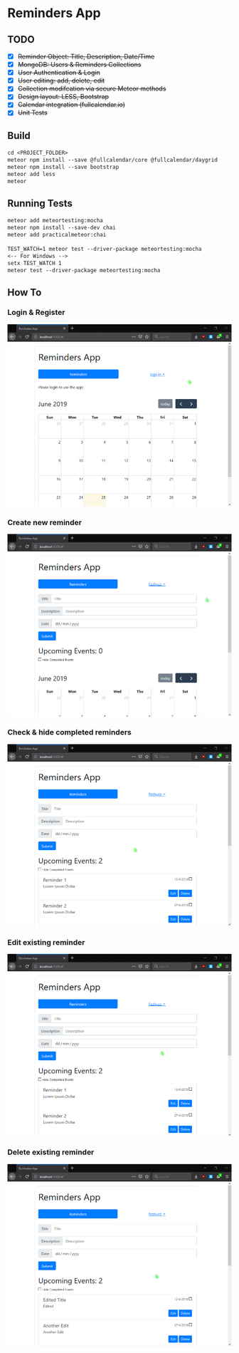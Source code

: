 # Reminders App

## TODO
- [x] ~~Reminder Object: Title, Description, Date/Time~~
- [x] ~~MongoDB: Users & Reminders Collections~~
- [x] ~~User Authentication & Login~~
- [x] ~~User editing: add, delete, edit~~
- [x] ~~Collection modifcation via secure Meteor methods~~
- [x] ~~Design layout: LESS, Bootstrap~~
- [x] ~~Calendar integration (fullcalendar.io)~~
- [x] ~~Unit Tests~~

## Build
```
cd <PROJECT_FOLDER>
meteor npm install --save @fullcalendar/core @fullcalendar/daygrid
meteor npm install --save bootstrap
meteor add less
meteor
```

## Running Tests
```
meteor add meteortesting:mocha
meteor npm install --save-dev chai
meteor add practicalmeteor:chai

TEST_WATCH=1 meteor test --driver-package meteortesting:mocha
<-- For Windows -->
setx TEST_WATCH 1
meteor test --driver-package meteortesting:mocha
```

## How To
### Login & Register
![](gif/sign_in.gif)

### Create new reminder
![](gif/newrem.gif)

### Check & hide completed reminders
![](gif/hide.gif)

### Edit existing reminder
![](gif/edit_rem.gif)

### Delete existing reminder
![](gif/delete.gif)